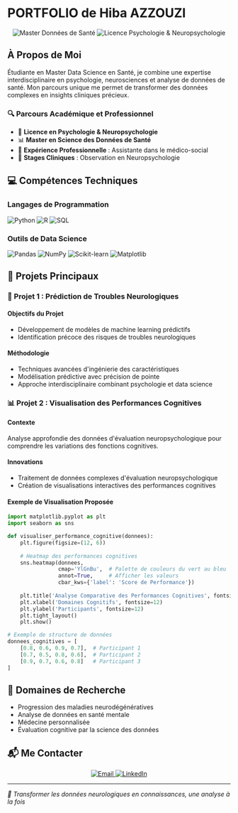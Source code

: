 # PORTFOLIO de Hiba AZZOUZI

<div align="center">
  <img src="https://img.shields.io/badge/Master-Data%20Science%20en%20Santé-blueviolet?style=for-the-badge" alt="Master Données de Santé">
  <img src="https://img.shields.io/badge/Licence-Psychologie%20%26%20Neuropsychologie-blue?style=for-the-badge" alt="Licence Psychologie & Neuropsychologie">
</div>

## À Propos de Moi

Étudiante en Master Data Science en Santé, je combine une expertise interdisciplinaire en psychologie, neurosciences et analyse de données de santé. Mon parcours unique me permet de transformer des données complexes en insights cliniques précieux.

### 🔍 Parcours Académique et Professionnel

- 🧠 **Licence en Psychologie & Neuropsychologie**
- 📊 **Master en Science des Données de Santé**
- 💼 **Expérience Professionnelle** : Assistante dans le médico-social
- 🔬 **Stages Cliniques** : Observation en Neuropsychologie

## 💻 Compétences Techniques

### Langages de Programmation
![Python](https://img.shields.io/badge/Python-3776AB?style=for-the-badge&logo=python&logoColor=white)
![R](https://img.shields.io/badge/R-276DC3?style=for-the-badge&logo=r&logoColor=white)
![SQL](https://img.shields.io/badge/SQL-4479A1?style=for-the-badge&logo=postgresql&logoColor=white)

### Outils de Data Science
![Pandas](https://img.shields.io/badge/Pandas-150458?style=for-the-badge&logo=pandas&logoColor=white)
![NumPy](https://img.shields.io/badge/NumPy-013243?style=for-the-badge&logo=numpy&logoColor=white)
![Scikit-learn](https://img.shields.io/badge/Scikit--learn-F7931E?style=for-the-badge&logo=scikit-learn&logoColor=white)
![Matplotlib](https://img.shields.io/badge/Matplotlib-11557C?style=for-the-badge&logo=python&logoColor=white)

## 🚀 Projets Principaux

### 🧠 Projet 1 : Prédiction de Troubles Neurologiques

#### Objectifs du Projet
- Développement de modèles de machine learning prédictifs
- Identification précoce des risques de troubles neurologiques

#### Méthodologie
- Techniques avancées d'ingénierie des caractéristiques
- Modélisation prédictive avec précision de pointe
- Approche interdisciplinaire combinant psychologie et data science

### 📊 Projet 2 : Visualisation des Performances Cognitives

#### Contexte
Analyse approfondie des données d'évaluation neuropsychologique pour comprendre les variations des fonctions cognitives.

#### Innovations
- Traitement de données complexes d'évaluation neuropsychologique
- Création de visualisations interactives des performances cognitives

#### Exemple de Visualisation Proposée
```python
import matplotlib.pyplot as plt
import seaborn as sns

def visualiser_performance_cognitive(donnees):
    plt.figure(figsize=(12, 6))
    
    # Heatmap des performances cognitives
    sns.heatmap(donnees, 
                cmap='YlGnBu',  # Palette de couleurs du vert au bleu
                annot=True,     # Afficher les valeurs
                cbar_kws={'label': 'Score de Performance'})
    
    plt.title('Analyse Comparative des Performances Cognitives', fontsize=15)
    plt.xlabel('Domaines Cognitifs', fontsize=12)
    plt.ylabel('Participants', fontsize=12)
    plt.tight_layout()
    plt.show()

# Exemple de structure de données
donnees_cognitives = [
    [0.8, 0.6, 0.9, 0.7],  # Participant 1
    [0.7, 0.5, 0.8, 0.6],  # Participant 2
    [0.9, 0.7, 0.6, 0.8]   # Participant 3
]
```

## 🔬 Domaines de Recherche

- Progression des maladies neurodégénératives
- Analyse de données en santé mentale
- Médecine personnalisée
- Évaluation cognitive par la science des données

## 📬 Me Contacter

<div align="center">
  <a href="mailto:hibaazzouzi12@gmail.com">
    <img src="https://img.shields.io/badge/Gmail-D14836?style=for-the-badge&logo=gmail&logoColor=white" alt="Email">
  </a>
  <a href="https://www.linkedin.com/in/azzouzi-hiba-5a5107244/">
    <img src="https://img.shields.io/badge/LinkedIn-0077B5?style=for-the-badge&logo=linkedin&logoColor=white" alt="LinkedIn">
  </a>
</div>

---

*🚀 Transformer les données neurologiques en connaissances, une analyse à la fois*
